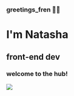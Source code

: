 ### greetings_fren 👋🏽

<!--
**codexnatasharenee/codexnatasharenee** is a ✨ _special_ ✨ repository because its `README.md` (this file) appears on your GitHub profile.

- 🔭 I’m currently working on <b>my portfolio</b>
- 🌱 I’m currently learning <b>Javascript fundamentals</b>
- 💬 Ask me about ...
- 📫 How to reach me: ...
- 😄 Pronouns: ...
- ⚡ Fun fact: ...
Here are some ideas to get you started:-->

<h1>I'm Natasha </h1>
<h2>front-end dev</h2>
<h3>welcome to the hub!</h3>

<html>
 
<body>
  <img src="https://content.codecademy.com/articles/github-pages-via-web-app/happy-ice-cream.gif"/>
</body>
 
</html>
